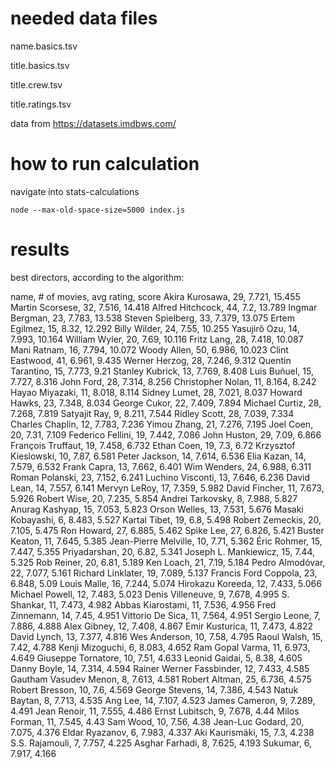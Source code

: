 # needed data files

name.basics.tsv

title.basics.tsv

title.crew.tsv

title.ratings.tsv

data from https://datasets.imdbws.com/

# how to run calculation

navigate into stats-calculations

``node --max-old-space-size=5000 index.js`` 

# results

best directors, according to the algorithm: 

name, # of movies, avg rating, score
Akira Kurosawa, 29, 7.721, 15.455
Martin Scorsese, 32, 7.516, 14.418
Alfred Hitchcock, 44, 7.2, 13.789
Ingmar Bergman, 23, 7.783, 13.538
Steven Spielberg, 33, 7.379, 13.075
Ertem Egilmez, 15, 8.32, 12.292
Billy Wilder, 24, 7.55, 10.255
Yasujirô Ozu, 14, 7.993, 10.164
William Wyler, 20, 7.69, 10.116
Fritz Lang, 28, 7.418, 10.087
Mani Ratnam, 16, 7.794, 10.072
Woody Allen, 50, 6.986, 10.023
Clint Eastwood, 41, 6.961, 9.435
Werner Herzog, 28, 7.246, 9.312
Quentin Tarantino, 15, 7.773, 9.21
Stanley Kubrick, 13, 7.769, 8.408
Luis Buñuel, 15, 7.727, 8.316
John Ford, 28, 7.314, 8.256
Christopher Nolan, 11, 8.164, 8.242
Hayao Miyazaki, 11, 8.018, 8.114
Sidney Lumet, 28, 7.021, 8.037
Howard Hawks, 23, 7.348, 8.034
George Cukor, 22, 7.409, 7.894
Michael Curtiz, 28, 7.268, 7.819
Satyajit Ray, 9, 8.211, 7.544
Ridley Scott, 28, 7.039, 7.334
Charles Chaplin, 12, 7.783, 7.236
Yimou Zhang, 21, 7.276, 7.195
Joel Coen, 20, 7.31, 7.109
Federico Fellini, 19, 7.442, 7.086
John Huston, 29, 7.09, 6.866
François Truffaut, 19, 7.458, 6.732
Ethan Coen, 19, 7.3, 6.72
Krzysztof Kieslowski, 10, 7.87, 6.581
Peter Jackson, 14, 7.614, 6.536
Elia Kazan, 14, 7.579, 6.532
Frank Capra, 13, 7.662, 6.401
Wim Wenders, 24, 6.988, 6.311
Roman Polanski, 23, 7.152, 6.241
Luchino Visconti, 13, 7.646, 6.236
David Lean, 14, 7.557, 6.141
Mervyn LeRoy, 17, 7.359, 5.982
David Fincher, 11, 7.673, 5.926
Robert Wise, 20, 7.235, 5.854
Andrei Tarkovsky, 8, 7.988, 5.827
Anurag Kashyap, 15, 7.053, 5.823
Orson Welles, 13, 7.531, 5.676
Masaki Kobayashi, 6, 8.483, 5.527
Kartal Tibet, 19, 6.8, 5.498
Robert Zemeckis, 20, 7.105, 5.475
Ron Howard, 27, 6.885, 5.462
Spike Lee, 27, 6.826, 5.421
Buster Keaton, 11, 7.645, 5.385
Jean-Pierre Melville, 10, 7.71, 5.362
Éric Rohmer, 15, 7.447, 5.355
Priyadarshan, 20, 6.82, 5.341
Joseph L. Mankiewicz, 15, 7.44, 5.325
Rob Reiner, 20, 6.81, 5.189
Ken Loach, 21, 7.19, 5.184
Pedro Almodóvar, 22, 7.077, 5.161
Richard Linklater, 19, 7.089, 5.137
Francis Ford Coppola, 23, 6.848, 5.09
Louis Malle, 16, 7.244, 5.074
Hirokazu Koreeda, 12, 7.433, 5.066
Michael Powell, 12, 7.483, 5.023
Denis Villeneuve, 9, 7.678, 4.995
S. Shankar, 11, 7.473, 4.982
Abbas Kiarostami, 11, 7.536, 4.956
Fred Zinnemann, 14, 7.45, 4.951
Vittorio De Sica, 11, 7.564, 4.951
Sergio Leone, 7, 7.886, 4.888
Alex Gibney, 12, 7.408, 4.867
Emir Kusturica, 11, 7.473, 4.822
David Lynch, 13, 7.377, 4.816
Wes Anderson, 10, 7.58, 4.795
Raoul Walsh, 15, 7.42, 4.788
Kenji Mizoguchi, 6, 8.083, 4.652
Ram Gopal Varma, 11, 6.973, 4.649
Giuseppe Tornatore, 10, 7.51, 4.633
Leonid Gaidai, 5, 8.38, 4.605
Danny Boyle, 14, 7.314, 4.594
Rainer Werner Fassbinder, 12, 7.433, 4.585
Gautham Vasudev Menon, 8, 7.613, 4.581
Robert Altman, 25, 6.736, 4.575
Robert Bresson, 10, 7.6, 4.569
George Stevens, 14, 7.386, 4.543
Natuk Baytan, 8, 7.713, 4.535
Ang Lee, 14, 7.107, 4.523
James Cameron, 9, 7.289, 4.491
Jean Renoir, 11, 7.555, 4.486
Ernst Lubitsch, 9, 7.678, 4.44
Milos Forman, 11, 7.545, 4.43
Sam Wood, 10, 7.56, 4.38
Jean-Luc Godard, 20, 7.075, 4.376
Eldar Ryazanov, 6, 7.983, 4.337
Aki Kaurismäki, 15, 7.3, 4.238
S.S. Rajamouli, 7, 7.757, 4.225
Asghar Farhadi, 8, 7.625, 4.193
Sukumar, 6, 7.917, 4.166
